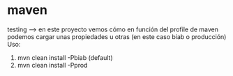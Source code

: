 # maven
testing --> en este proyecto vemos cómo en función del profile de maven podemos cargar unas propiedades u otras (en este caso biab o producción)
Uso:
  1. mvn clean install -Pbiab (default)
  2. mvn clean install -Pprod
